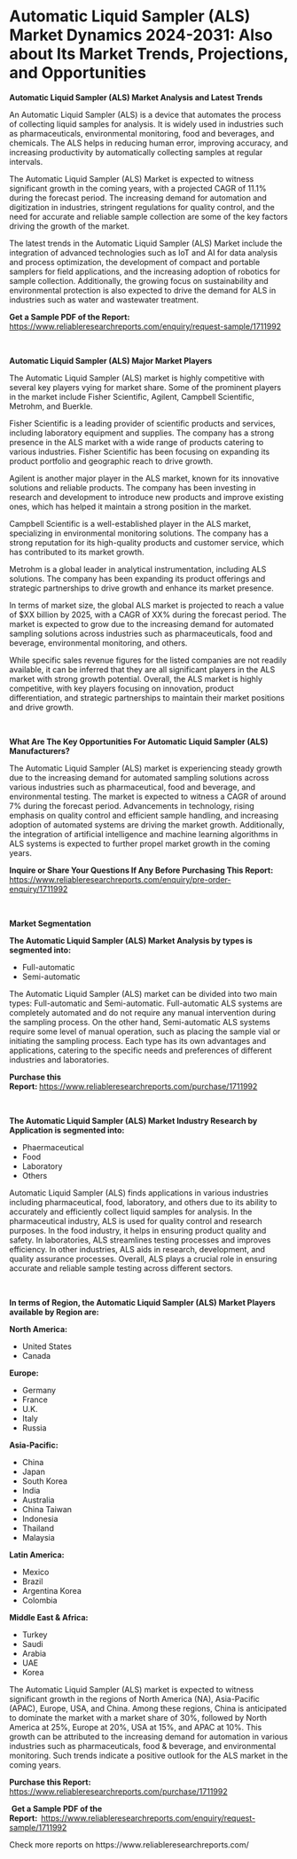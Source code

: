 <p><h1>Automatic Liquid Sampler (ALS) Market Dynamics 2024-2031: Also about Its Market Trends, Projections, and Opportunities</h1></p><p><strong>Automatic Liquid Sampler (ALS) Market Analysis and Latest Trends</strong></p>
<p><p>An Automatic Liquid Sampler (ALS) is a device that automates the process of collecting liquid samples for analysis. It is widely used in industries such as pharmaceuticals, environmental monitoring, food and beverages, and chemicals. The ALS helps in reducing human error, improving accuracy, and increasing productivity by automatically collecting samples at regular intervals.</p><p>The Automatic Liquid Sampler (ALS) Market is expected to witness significant growth in the coming years, with a projected CAGR of 11.1% during the forecast period. The increasing demand for automation and digitization in industries, stringent regulations for quality control, and the need for accurate and reliable sample collection are some of the key factors driving the growth of the market.</p><p>The latest trends in the Automatic Liquid Sampler (ALS) Market include the integration of advanced technologies such as IoT and AI for data analysis and process optimization, the development of compact and portable samplers for field applications, and the increasing adoption of robotics for sample collection. Additionally, the growing focus on sustainability and environmental protection is also expected to drive the demand for ALS in industries such as water and wastewater treatment.</p></p>
<p><strong>Get a Sample PDF of the Report:&nbsp;</strong> <a href="https://www.reliableresearchreports.com/enquiry/request-sample/1711992">https://www.reliableresearchreports.com/enquiry/request-sample/1711992</a></p>
<p>&nbsp;</p>
<p><strong>Automatic Liquid Sampler (ALS) Major Market Players</strong></p>
<p><p>The Automatic Liquid Sampler (ALS) market is highly competitive with several key players vying for market share. Some of the prominent players in the market include Fisher Scientific, Agilent, Campbell Scientific, Metrohm, and Buerkle. </p><p>Fisher Scientific is a leading provider of scientific products and services, including laboratory equipment and supplies. The company has a strong presence in the ALS market with a wide range of products catering to various industries. Fisher Scientific has been focusing on expanding its product portfolio and geographic reach to drive growth.</p><p>Agilent is another major player in the ALS market, known for its innovative solutions and reliable products. The company has been investing in research and development to introduce new products and improve existing ones, which has helped it maintain a strong position in the market.</p><p>Campbell Scientific is a well-established player in the ALS market, specializing in environmental monitoring solutions. The company has a strong reputation for its high-quality products and customer service, which has contributed to its market growth.</p><p>Metrohm is a global leader in analytical instrumentation, including ALS solutions. The company has been expanding its product offerings and strategic partnerships to drive growth and enhance its market presence.</p><p>In terms of market size, the global ALS market is projected to reach a value of $XX billion by 2025, with a CAGR of XX% during the forecast period. The market is expected to grow due to the increasing demand for automated sampling solutions across industries such as pharmaceuticals, food and beverage, environmental monitoring, and others. </p><p>While specific sales revenue figures for the listed companies are not readily available, it can be inferred that they are all significant players in the ALS market with strong growth potential. Overall, the ALS market is highly competitive, with key players focusing on innovation, product differentiation, and strategic partnerships to maintain their market positions and drive growth.</p></p>
<p>&nbsp;</p>
<p><strong>What Are The Key Opportunities For Automatic Liquid Sampler (ALS) Manufacturers?</strong></p>
<p><p>The Automatic Liquid Sampler (ALS) market is experiencing steady growth due to the increasing demand for automated sampling solutions across various industries such as pharmaceutical, food and beverage, and environmental testing. The market is expected to witness a CAGR of around 7% during the forecast period. Advancements in technology, rising emphasis on quality control and efficient sample handling, and increasing adoption of automated systems are driving the market growth. Additionally, the integration of artificial intelligence and machine learning algorithms in ALS systems is expected to further propel market growth in the coming years.</p></p>
<p><strong>Inquire or Share Your Questions If Any Before Purchasing This Report:</strong> <a href="https://www.reliableresearchreports.com/enquiry/pre-order-enquiry/1711992">https://www.reliableresearchreports.com/enquiry/pre-order-enquiry/1711992</a></p>
<p>&nbsp;</p>
<p><strong>Market Segmentation</strong></p>
<p><strong>The Automatic Liquid Sampler (ALS) Market Analysis by types is segmented into:</strong></p>
<p><ul><li>Full-automatic</li><li>Semi-automatic</li></ul></p>
<p><p>The Automatic Liquid Sampler (ALS) market can be divided into two main types: Full-automatic and Semi-automatic. Full-automatic ALS systems are completely automated and do not require any manual intervention during the sampling process. On the other hand, Semi-automatic ALS systems require some level of manual operation, such as placing the sample vial or initiating the sampling process. Each type has its own advantages and applications, catering to the specific needs and preferences of different industries and laboratories.</p></p>
<p><strong>Purchase this Report:&nbsp;</strong><a href="https://www.reliableresearchreports.com/purchase/1711992">https://www.reliableresearchreports.com/purchase/1711992</a></p>
<p>&nbsp;</p>
<p><strong>The Automatic Liquid Sampler (ALS) Market Industry Research by Application is segmented into:</strong></p>
<p><ul><li>Phaermaceutical</li><li>Food</li><li>Laboratory</li><li>Others</li></ul></p>
<p><p>Automatic Liquid Sampler (ALS) finds applications in various industries including pharmaceutical, food, laboratory, and others due to its ability to accurately and efficiently collect liquid samples for analysis. In the pharmaceutical industry, ALS is used for quality control and research purposes. In the food industry, it helps in ensuring product quality and safety. In laboratories, ALS streamlines testing processes and improves efficiency. In other industries, ALS aids in research, development, and quality assurance processes. Overall, ALS plays a crucial role in ensuring accurate and reliable sample testing across different sectors.</p></p>
<p>&nbsp;</p>
<p><strong>In terms of Region, the Automatic Liquid Sampler (ALS) Market Players available by Region are:</strong></p>
<p>
    <p> <strong> North America: </strong>
        <ul>
            <li>United States</li>
            <li>Canada</li>
        </ul>
        </p> 
    <p> <strong> Europe: </strong>
        <ul>
            <li>Germany</li>
            <li>France</li>
            <li>U.K.</li>
            <li>Italy</li>
            <li>Russia</li>
        </ul>
        </p> 
    <p> <strong> Asia-Pacific: </strong>
        <ul>
            <li>China</li>
            <li>Japan</li>
            <li>South Korea</li>
            <li>India</li>
            <li>Australia</li>
            <li>China Taiwan</li>
            <li>Indonesia</li>
            <li>Thailand</li>
            <li>Malaysia</li>
        </ul>
        </p> 
    <p> <strong> Latin America: </strong>
        <ul>
            <li>Mexico</li>
            <li>Brazil</li>
            <li>Argentina Korea</li>
            <li>Colombia</li>
        </ul>
        </p> 
    <p> <strong> Middle East & Africa: </strong>
        <ul>
            <li>Turkey</li>
            <li>Saudi</li>
            <li>Arabia</li>
            <li>UAE</li>
            <li>Korea</li>
        </ul>
    </p>
    </p>
<p><p>The Automatic Liquid Sampler (ALS) market is expected to witness significant growth in the regions of North America (NA), Asia-Pacific (APAC), Europe, USA, and China. Among these regions, China is anticipated to dominate the market with a market share of 30%, followed by North America at 25%, Europe at 20%, USA at 15%, and APAC at 10%. This growth can be attributed to the increasing demand for automation in various industries such as pharmaceuticals, food & beverage, and environmental monitoring. Such trends indicate a positive outlook for the ALS market in the coming years.</p></p>
<p><strong>Purchase this Report: </strong><a href="https://www.reliableresearchreports.com/purchase/1711992">https://www.reliableresearchreports.com/purchase/1711992</a></p>
<p>&nbsp;<strong>Get a Sample PDF of the Report:&nbsp;&nbsp;</strong><a href="https://www.reliableresearchreports.com/enquiry/request-sample/1711992">https://www.reliableresearchreports.com/enquiry/request-sample/1711992</a></p>
<p><strong></strong></p>
<p>Check more reports on https://www.reliableresearchreports.com/</p>